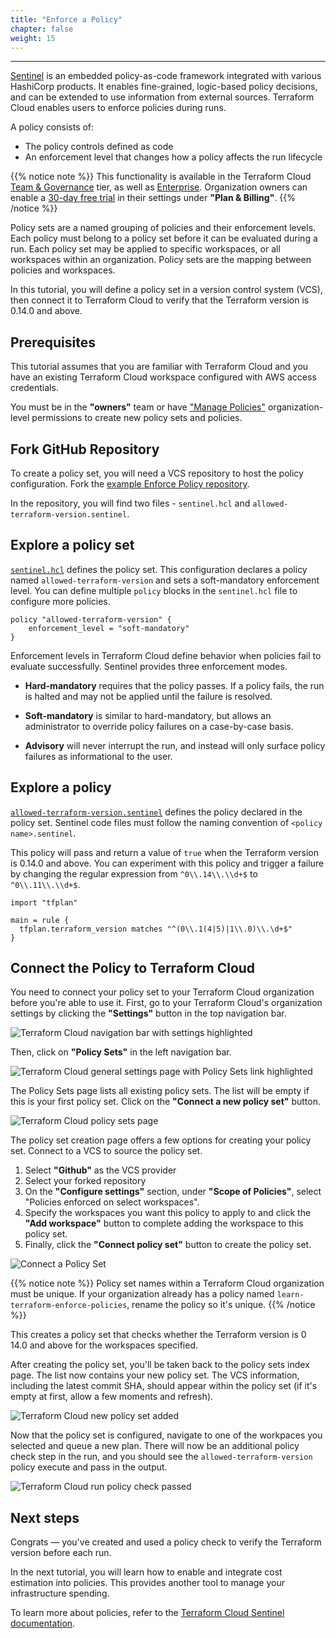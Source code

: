 ```yaml
---
title: "Enforce a Policy"
chapter: false
weight: 15
---
```

---

[Sentinel](https://www.hashicorp.com/sentinel) is an embedded policy-as-code framework integrated with various HashiCorp products. It enables fine-grained, logic-based policy decisions, and can be extended to use information from external sources. Terraform Cloud enables users to enforce policies during runs.

A policy consists of:

- The policy controls defined as code
- An enforcement level that changes how a policy affects the run lifecycle

{{% notice note %}}
This functionality is available in the Terraform Cloud [Team & Governance](https://www.hashicorp.com/products/terraform/pricing/) tier, as well as [Enterprise](https://www.hashicorp.com/products/terraform/pricing/). Organization owners can enable a [30-day free trial](https://www.hashicorp.com/blog/announcing-free-trials-for-hashicorp-terraform-cloud-paid-offerings/) in their settings under **"Plan & Billing"**.
{{% /notice %}}

Policy sets are a named grouping of policies and their enforcement levels. Each policy must belong to a policy set before it can be evaluated during a run. Each policy set may be applied to specific workspaces, or all workspaces within an organization. Policy sets are the mapping between policies and workspaces.

In this tutorial, you will define a policy set in a version control system (VCS), then connect it to Terraform Cloud to verify that the Terraform version is 0.14.0 and above.

## Prerequisites

This tutorial assumes that you are familiar with Terraform Cloud and you have an existing Terraform Cloud workspace configured with AWS access credentials.

You must be in the **"owners"** team or have ["Manage Policies"](https://www.terraform.io/docs/cloud/users-teams-organizations/permissions.html#manage-policies) organization-level permissions to create new policy sets and policies.

## Fork GitHub Repository

To create a policy set, you will need a VCS repository to host the policy configuration. Fork the [example Enforce Policy repository](https://github.com/hashicorp/learn-terraform-enforce-policies).

In the repository, you will find two files - `sentinel.hcl` and `allowed-terraform-version.sentinel`.

## Explore a policy set

[`sentinel.hcl`](https://github.com/hashicorp/learn-terraform-enforce-policies/blob/master/sentinel.hcl) defines the policy set. This configuration declares a policy named `allowed-terraform-version` and sets a soft-mandatory enforcement level. You can define multiple `policy` blocks in the `sentinel.hcl` file to configure more policies.

```hcl
policy "allowed-terraform-version" {
    enforcement_level = "soft-mandatory"
}
```

Enforcement levels in Terraform Cloud define behavior when policies fail to evaluate successfully. Sentinel provides three enforcement modes.

- **Hard-mandatory** requires that the policy passes. If a policy fails, the run is halted and may not be applied until the failure is resolved.

- **Soft-mandatory** is similar to hard-mandatory, but allows an administrator to override policy failures on a case-by-case basis.

- **Advisory** will never interrupt the run, and instead will only surface policy failures as informational to the user.

## Explore a policy

[`allowed-terraform-version.sentinel`](https://github.com/hashicorp/learn-terraform-enforce-policies/blob/master/allowed-terraform-version.sentinel) defines the policy declared in the policy set. Sentinel code files must follow the naming convention of `<policy name>.sentinel`.

This policy will pass and return a value of `true` when the Terraform version is 0.14.0 and above. You can experiment with this policy and trigger a failure by changing the regular expression from `^0\\.14\\.\\d+$` to `^0\\.11\\.\\d+$`.

```hcl
import "tfplan"

main = rule {
  tfplan.terraform_version matches "^(0\\.1(4|5)|1\\.0)\\.\d+$"
}
```

## Connect the Policy to Terraform Cloud

You need to connect your policy set to your Terraform Cloud organization before you're able to use it. First, go to your Terraform Cloud's organization settings by clicking the **"Settings"** button in the top navigation bar.

![Terraform Cloud navigation bar with settings highlighted](/images/hashicorp/terraform/tfc_nav_bar_settings.png)

Then, click on **"Policy Sets"** in the left navigation bar.

![Terraform Cloud general settings page with Policy Sets link highlighted](/images/hashicorp/terraform/tfc_hashicorp-training_settings_policy_sets_highlighted.png)

The Policy Sets page lists all existing policy sets. The list will be empty if this is your first policy set. Click on the **"Connect a new policy set"** button.

![Terraform Cloud policy sets page](/images/hashicorp/terraform/tfc_hashicorp-training_settings_policy-sets.png)

The policy set creation page offers a few options for creating your policy set. Connect to a VCS to source the policy set.

1. Select **"Github"** as the VCS provider
1. Select your forked repository
1. On the **"Configure settings"** section, under **"Scope of Policies"**, select "Policies enforced on select workspaces".
1. Specify the workspaces you want this policy to apply to and click the **"Add workspace"** button to complete adding the workspace to this policy set.
1. Finally, click the **"Connect policy set"** button to create the policy set.

![Connect a Policy Set](/images/hashicorp/terraform/cloud/configure-policy-set.gif)

{{% notice note %}}
Policy set names within a Terraform Cloud organization must be unique. If your organization already has a policy named `learn-terraform-enforce-policies`, rename the policy so it's unique.
{{% /notice %}}

This creates a policy set that checks whether the Terraform version is 0 14.0 and above for the workspaces specified.

After creating the policy set, you'll be taken back to the policy sets index page. The list now contains your new policy set. The VCS information, including the latest commit SHA, should appear within the policy set (if it's empty at first, allow a few moments and refresh).

![Terraform Cloud new policy set added](/images/hashicorp/terraform/tfc_hashicorp-training_settings_policy-sets_new_policy_added.png)

Now that the policy set is configured, navigate to one of the workpaces you selected and queue a new plan. There will now be an additional policy check step in the run, and you should see the `allowed-terraform-version` policy execute and pass in the output.

![Terraform Cloud run policy check passed](/images/hashicorp/terraform/cloud/passed-policy-set.png)

## Next steps

Congrats — you've created and used a policy check to verify the Terraform version before each run.

In the next tutorial, you will learn how to enable and integrate cost estimation into policies. This provides another tool to manage your infrastructure spending.

To learn more about policies, refer to the [Terraform Cloud Sentinel documentation](https://www.terraform.io/docs/cloud/sentinel/index.html).
